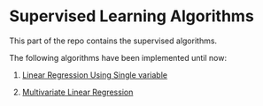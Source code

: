 # Supervised Learning Algorithms

This part of the repo contains the supervised algorithms.

The following algorithms have been implemented until now:

1. [Linear Regression Using Single variable](https://github.com/PRUBHTEJ/ML-Algorithms/blob/master/Supervised%20Algorithms/Linear%20Regression%20Using%20Single%20Variable.ipynb)

2. [Multivariate Linear Regression](https://github.com/PRUBHTEJ/ML-Algorithms/blob/master/Supervised%20Algorithms/Multivariate%20Linear%20Regression.ipynb)
